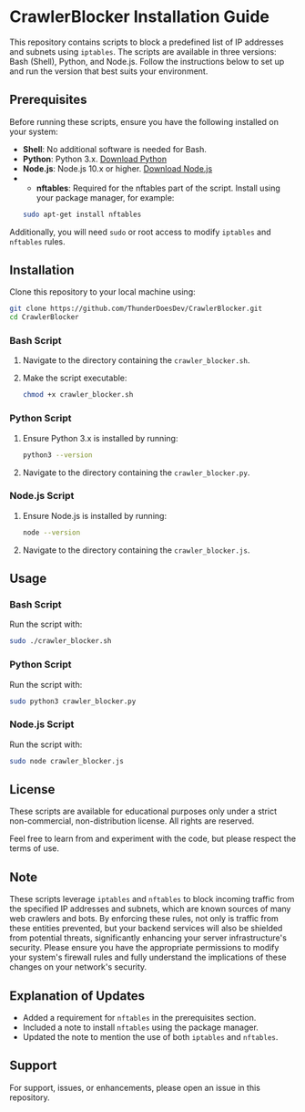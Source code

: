 
# CrawlerBlocker Installation Guide

This repository contains scripts to block a predefined list of IP addresses and subnets using `iptables`. The scripts are available in three versions: Bash (Shell), Python, and Node.js. Follow the instructions below to set up and run the version that best suits your environment.

## Prerequisites

Before running these scripts, ensure you have the following installed on your system:
- **Shell**: No additional software is needed for Bash.
- **Python**: Python 3.x. [Download Python](https://www.python.org/downloads/)
- **Node.js**: Node.js 10.x or higher. [Download Node.js](https://nodejs.org/en/download/)
- - **nftables**: Required for the nftables part of the script. Install using your package manager, for example:
  ```bash
  sudo apt-get install nftables

Additionally, you will need `sudo` or root access to modify `iptables` and `nftables` rules.

## Installation

Clone this repository to your local machine using:

```bash
git clone https://github.com/ThunderDoesDev/CrawlerBlocker.git
cd CrawlerBlocker
```

### Bash Script

1. Navigate to the directory containing the `crawler_blocker.sh`.
2. Make the script executable:

    ```bash
    chmod +x crawler_blocker.sh
    ```

### Python Script

1. Ensure Python 3.x is installed by running:

    ```bash
    python3 --version
    ```

2. Navigate to the directory containing the `crawler_blocker.py`.

### Node.js Script

1. Ensure Node.js is installed by running:

    ```bash
    node --version
    ```

2. Navigate to the directory containing the `crawler_blocker.js`.

## Usage

### Bash Script

Run the script with:

```bash
sudo ./crawler_blocker.sh
```

### Python Script

Run the script with:

```bash
sudo python3 crawler_blocker.py
```

### Node.js Script

Run the script with:

```bash
sudo node crawler_blocker.js
```

## License

These scripts are available for educational purposes only under a strict non-commercial, non-distribution license. All rights are reserved.

Feel free to learn from and experiment with the code, but please respect the terms of use.

## Note

These scripts leverage `iptables` and `nftables` to block incoming traffic from the specified IP addresses and subnets, which are known sources of many web crawlers and bots. By enforcing these rules, not only is traffic from these entities prevented, but your backend services will also be shielded from potential threats, significantly enhancing your server infrastructure's security. Please ensure you have the appropriate permissions to modify your system's firewall rules and fully understand the implications of these changes on your network's security.


## Explanation of Updates
- Added a requirement for `nftables` in the prerequisites section.
- Included a note to install `nftables` using the package manager.
- Updated the note to mention the use of both `iptables` and `nftables`.

## Support

For support, issues, or enhancements, please open an issue in this repository.

